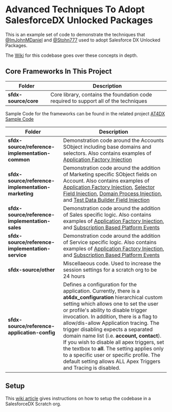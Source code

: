 # Advanced Techniques To Adopt SalesforceDX Unlocked Packages
This is an example set of code to demonstrate the techniques that [@ImJohnMDaniel](https://twitter.com/ImJohnMDaniel) and [@Stohn777](https://twitter.com/stohn777) used to adopt Salesforce DX Unlocked Packages.

The [Wiki](https://github.com/apex-enterprise-patterns/at4dx/wiki) for this codebase goes over these concepts in depth.

Core Frameworks In This Project
-------------------------------
| Folder | Description |
| ------ | ----------- |
| **sfdx-source/core** | Core library, contains the foundation code required to support all of the techniques  |

Sample Code for the frameworks can be found in the related project [AT4DX Sample Code](https://github.com/apex-enterprise-patterns/at4dx-samplecode)


| Folder | Description |
| ------ | ----------- |
| **sfdx-source/reference-implementation-common** | Demonstration code around the Accounts SObject including base domains and selectors.  Also contains examples of [Application Factory Injection](https://github.com/apex-enterprise-patterns/at4dx/wiki/Application-Factory-Injection) |
| **sfdx-source/reference-implementation-marketing** | Demonstration code around the addition of Marketing specific SObject fields on Account.  Also contains examples of [Application Factory Injection](https://github.com/apex-enterprise-patterns/at4dx/wiki/Application-Factory-Injection), [Selector Field Injection](https://github.com/apex-enterprise-patterns/at4dxs/wiki/Selector-Field-Injection), [Domain Process Injection](https://github.com/apex-enterprise-patterns/at4dx/wiki/Domain-Process-Injection), and [Test Data Builder Field Injection](https://github.com/apex-enterprise-patterns/at4dx/wiki/Test-Data-Builder-Field-Injection) |
| **sfdx-source/reference-implementation-sales** | Demonstration code around the addition of Sales specific logic.  Also contains examples of [Application Factory Injection](https://github.com/apex-enterprise-patterns/at4dx/wiki/Application-Factory-Injection), and [Subscription Based Platform Events](https://github.com/apex-enterprise-patterns/at4dx/wiki/Subscription-Based-Platform-Events)  |
| **sfdx-source/reference-implementation-service** | Demonstration code around the addition of Service specific logic.  Also contains examples of [Application Factory Injection](https://github.com/apex-enterprise-patterns/at4dx/wiki/Application-Factory-Injection), and [Subscription Based Platform Events](https://github.com/apex-enterprise-patterns/at4dx/wiki/Subscription-Based-Platform-Events) |
| **sfdx-source/other** | Miscellaeous code.  Used to increase the session settings for a scratch org to be 24 hours |
| **sfdx-source/reference-application-config** | Defines a configuration for the application.  Currently, there is a __at4dx_configuration__ hierarchical custom setting which allows one to set the user or profile's ability to disable trigger invocation. In addition, there is a flag to allow/dis-allow Application tracing. The trigger disabling expects a <comma or semi-colon or whitespace> separated domain name list (i.e. **account, contact**). If you wish to disable all apex triggers, set the textbox to **all**. The setting applies only to a specific user or specific profile. The default setting allows ALL Apex Triggers and Tracing is disabled. |

Setup
-----
This [wiki article](https://github.com/apex-enterprise-patterns/at4dx/wiki/Environment-Setup) gives instructions on how to setup the codebase in a SalesforceDX Scratch org.



